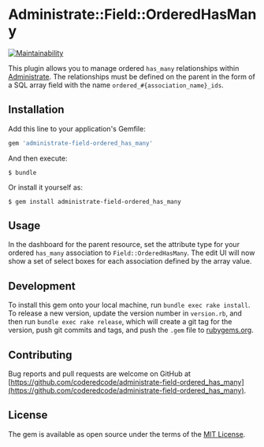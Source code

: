# Administrate::Field::OrderedHasMany

[![Maintainability](https://api.codeclimate.com/v1/badges/9cb25ae940ea96c452a2/maintainability)](https://codeclimate.com/github/coderedcode/administrate-field-ordered_has_many/maintainability)

This plugin allows you to manage ordered `has_many` relationships within [Administrate](https://github.com/thoughtbot/administrate). The relationships must be defined on the parent in the form of a SQL array field with the name `ordered_#{association_name}_ids`.

## Installation

Add this line to your application's Gemfile:

```ruby
gem 'administrate-field-ordered_has_many'
```

And then execute:

    $ bundle

Or install it yourself as:

    $ gem install administrate-field-ordered_has_many

## Usage

In the dashboard for the parent resource, set the attribute type for your ordered `has_many` association to `Field::OrderedHasMany`. The edit UI will now show a set of select boxes for each association defined by the array value.

## Development

To install this gem onto your local machine, run `bundle exec rake install`. To release a new version, update the version number in `version.rb`, and then run `bundle exec rake release`, which will create a git tag for the version, push git commits and tags, and push the `.gem` file to [rubygems.org](https://rubygems.org).

## Contributing

Bug reports and pull requests are welcome on GitHub at [https://github.com/coderedcode/administrate-field-ordered_has_many](https://github.com/coderedcode/administrate-field-ordered_has_many).

## License

The gem is available as open source under the terms of the [MIT License](https://opensource.org/licenses/MIT).
